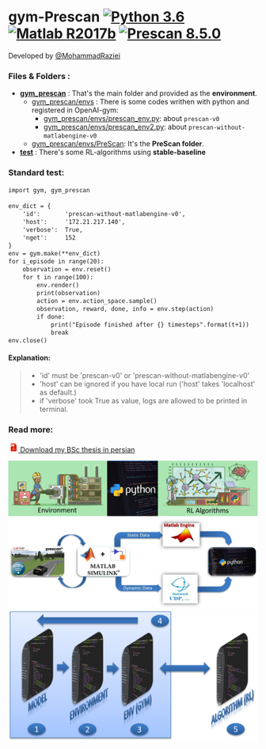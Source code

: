 # gym-Prescan [![Python 3.6](https://img.shields.io/badge/python-3.6.9-blue.svg)](https://www.python.org/downloads/release/python-360/) [![Matlab R2017b](https://img.shields.io/badge/Matlab-R2017b-orange.svg)](https://www.mathworks.com/products/new_products/release2017b.html) [![Prescan 8.5.0](https://img.shields.io/badge/Prescan-8.5.0-darkblue.svg)](https://www.mathworks.com/products/new_products/release2017b.html)
Developed by [@MohammadRaziei](https://github.com/MohammadRaziei/) 


### Files & Folders :
* **[gym\_prescan](https://github.com/MohammadRaziei/gym-Prescan/tree/master/gym_prescan)** : That's the main folder and provided as the __environment__.
    * [gym\_prescan/envs](https://github.com/MohammadRaziei/gym-Prescan/tree/master/gym_prescan/envs) : There is some codes writhen with python and registered in OpenAI-gym:
      * [gym\_prescan/envs/prescan_env.py](https://github.com/MohammadRaziei/gym-Prescan/blob/master/gym_prescan/envs/prescan_env.py): about ```prescan-v0```
      * [gym\_prescan/envs/prescan_env2.py](https://github.com/MohammadRaziei/gym-Prescan/blob/master/gym_prescan/envs/prescan_env2.py): about ```prescan-without-matlabengine-v0```
    * [gym\_prescan/envs/PreScan](https://github.com/MohammadRaziei/gym-Prescan/tree/master/gym_prescan/envs/PreScan): It's the __PreScan folder__.
* **[test](https://github.com/MohammadRaziei/gym-Prescan/tree/master/tests)** : There's some RL-algorithms using __stable-baseline__

### Standard test:
```
import gym, gym_prescan

env_dict = {
    'id':       'prescan-without-matlabengine-v0',
    'host':     '172.21.217.140',
    'verbose':  True,
    'nget':     152
}
env = gym.make(**env_dict)
for i_episode in range(20):
    observation = env.reset()
    for t in range(100):
        env.render()
        print(observation)
        action = env.action_space.sample()
        observation, reward, done, info = env.step(action)
        if done:
            print("Episode finished after {} timesteps".format(t+1))
            break
env.close()
```


#### Explanation:
> * 'id' must be 'prescan-v0' or 'prescan-without-matlabengine-v0' 
> * 'host' can be ignored if you have local run ('host' takes 'localhost' as default.)
> * if 'verbose' took True as value, logs are allowed to be printed in terminal.
  

### Read more:
[ ![pdf][pdf] Download my BSc thesis in persian](README/AUTthesis-by-@MohammadRaziei.pdf)

[pdf]: README/pdf-small.png






![](README/python-layers-env-alg.png)
![](README/block-diagram-white.jpg)
![Python layers](README/python-layers-white.png)


